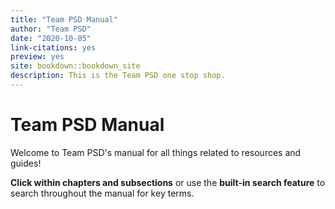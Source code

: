 ```yaml
---
title: "Team PSD Manual"
author: "Team PSD"
date: "2020-10-05"
link-citations: yes
preview: yes
site: bookdown::bookdown_site
description: This is the Team PSD one stop shop.
---
```


# Team PSD Manual

Welcome to Team PSD's manual for all things related to resources and guides!

**Click within chapters and subsections** or use the **built-in search feature** to search throughout the manual for key terms.
